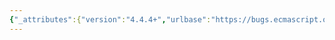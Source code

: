 ```yaml
---
{"_attributes":{"version":"4.4.4+","urlbase":"https://bugs.ecmascript.org/","maintainer":"dherman@mozilla.com"},"bug":{"bug_id":3490,"creation_ts":"2014-12-25 11:36:00 -0800","short_desc":"14.1.7 + B.3.3: \"Formal Parameters\"","delta_ts":"2015-02-19 19:11:07 -0800","product":"Draft for 6th Edition","component":"editorial issue","version":"Rev 33: February 12, 2015 Draft","rep_platform":"All","op_sys":"All","bug_status":"RESOLVED","resolution":"FIXED","priority":"Normal","bug_severity":"normal","everconfirmed":true,"reporter":{"uid":"jmdyck","name":"Michael Dyck"},"assigned_to":{"uid":"allen","name":"Allen Wirfs-Brock"},"long_desc":[{"commentid":11237,"comment_count":0,"who":{"uid":"jmdyck","name":"Michael Dyck"},"bug_when":"2014-12-25 11:36:30 -0800","thetext":"14.1.7 \"Static Semantics: Formal Parameters\"\ndefines a semantic routine named \"Formal Parameters\".\n\nOn the face of it, this routine does not appear to be mentioned anywhere else in the spec, either to define it further or to invoke it.\n\nOr perhaps the space in the name is a typo, and it should be \"FormalParameters\". In that case, the only invocation would appear to be in B.3.3:\n    ... an element of BoundNames of FormalParameters of /g/, ...\nIs that the intent?\n\nIn any case, it seems to be a pointless routine, because you can achieve the same effect simply by using the /FormalParameters/ *non-terminal*."},{"commentid":11270,"comment_count":1,"who":{"uid":"allen","name":"Allen Wirfs-Brock"},"bug_when":"2014-12-30 16:37:02 -0800","thetext":"fixed in rev31 editor's draft\n\nIt's not supposed to have the space in the name and B.3.3 is the only place it is needed.  It was just easier to spec it this way rather than crafting the prose to days get the FormalParameters non-terminal from the RHS of g."},{"commentid":11281,"comment_count":2,"who":{"uid":"jmdyck","name":"Michael Dyck"},"bug_when":"2014-12-30 20:23:57 -0800","thetext":"> It was just easier to spec it this way rather than crafting\n> the prose to days get the FormalParameters non-terminal from the RHS of g.\n\nI don't understand. Why can't B.3.3 just say:\n    ... an element of BoundNames of the /FormalParameters/ of /g/, ...\n? (No semantic routine, no prose-crafting.)"},{"commentid":11442,"comment_count":3,"who":{"uid":"allen","name":"Allen Wirfs-Brock"},"bug_when":"2015-01-15 16:19:04 -0800","thetext":"In Rev31"},{"commentid":12631,"comment_count":4,"who":{"uid":"jmdyck","name":"Michael Dyck"},"bug_when":"2015-02-14 07:19:42 -0800","thetext":"I still don't understand. Why can't B.3.3 simply use the /FormalParameters/ non-terminal? What does the 'FormalParameters' routine accomplish that the non-terminal wouldn't?"},{"commentid":12679,"comment_count":5,"who":{"uid":"jmdyck","name":"Michael Dyck"},"bug_when":"2015-02-14 12:46:17 -0800","thetext":"Is this related to the fact that 'g' is (described as) a function, not a FunctionDeclaration? If so, I can see that it doesn't work to use the /FormalParameters/ non-terminal, but by the same token, it also doesn't work to use the 'FormalParameters' routine (because it operates on syntax, just like the non-terminal). Either way, that'd be a bug.\n\nOn the other hand, it's unclear to me why 'g' *isn't* a FunctionDeclaration."},{"commentid":12735,"comment_count":6,"who":{"uid":"allen","name":"Allen Wirfs-Brock"},"bug_when":"2015-02-15 10:55:47 -0800","thetext":"sold, particularly after the changes for Bug 3918\n\nSince we know we are dealing with a FunctinoDeclaration we know that argumentsList is a FormalParameters\n\nfixed in rev34 editor's draft"},{"commentid":13132,"comment_count":7,"who":{"uid":"allen","name":"Allen Wirfs-Brock"},"bug_when":"2015-02-19 19:11:07 -0800","thetext":"fixed in rev34"}]}}
---
```

